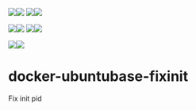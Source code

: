 [![](https://images.microbadger.com/badges/image/babim/ubuntubaseinit.svg)](https://microbadger.com/images/babim/ubuntubaseinit "Get your own image badge on microbadger.com")[![](https://images.microbadger.com/badges/version/babim/ubuntubaseinit.svg)](https://microbadger.com/images/babim/ubuntubaseinit "Get your own version badge on microbadger.com")
[![](https://images.microbadger.com/badges/image/babim/ubuntubaseinit:ssh.svg)](https://microbadger.com/images/babim/ubuntubaseinit:ssh "Get your own image badge on microbadger.com")[![](https://images.microbadger.com/badges/version/babim/ubuntubaseinit:ssh.svg)](https://microbadger.com/images/babim/ubuntubaseinit:ssh "Get your own version badge on microbadger.com")

[![](https://images.microbadger.com/badges/image/babim/ubuntubaseinit:14.04.svg)](https://microbadger.com/images/babim/ubuntubaseinit:14.04 "Get your own image badge on microbadger.com")[![](https://images.microbadger.com/badges/version/babim/ubuntubaseinit:14.04.svg)](https://microbadger.com/images/babim/ubuntubaseinit:14.04 "Get your own version badge on microbadger.com")
[![](https://images.microbadger.com/badges/image/babim/ubuntubaseinit:14.04.ssh.svg)](https://microbadger.com/images/babim/ubuntubaseinit:14.04.ssh "Get your own image badge on microbadger.com")[![](https://images.microbadger.com/badges/version/babim/ubuntubaseinit:14.04.ssh.svg)](https://microbadger.com/images/babim/ubuntubaseinit:14.04.ssh "Get your own version badge on microbadger.com")

[![](https://images.microbadger.com/badges/image/babim/ubuntubaseinit:backup.svg)](https://microbadger.com/images/babim/ubuntubaseinit:backup "Get your own image badge on microbadger.com")[![](https://images.microbadger.com/badges/version/babim/ubuntubaseinit:backup.svg)](https://microbadger.com/images/babim/ubuntubaseinit:backup "Get your own version badge on microbadger.com")

# docker-ubuntubase-fixinit
Fix init pid
